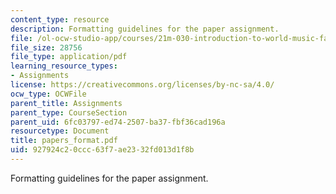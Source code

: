 ```yaml
---
content_type: resource
description: Formatting guidelines for the paper assignment.
file: /ol-ocw-studio-app/courses/21m-030-introduction-to-world-music-fall-2006/927924c20ccc63f7ae2332fd013d1f8b_papers_format.pdf
file_size: 28756
file_type: application/pdf
learning_resource_types:
- Assignments
license: https://creativecommons.org/licenses/by-nc-sa/4.0/
ocw_type: OCWFile
parent_title: Assignments
parent_type: CourseSection
parent_uid: 6fc03797-ed74-2507-ba37-fbf36cad196a
resourcetype: Document
title: papers_format.pdf
uid: 927924c2-0ccc-63f7-ae23-32fd013d1f8b
---
```

Formatting guidelines for the paper assignment.